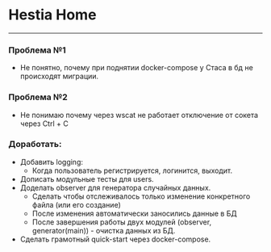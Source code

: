 # Hestia Home
***

### Проблема №1
- Не понятно, почему при поднятии docker-compose у Стаса в бд не происходят миграции.

### Проблема №2
- Не понимаю почему через wscat не работает отключение от сокета через Ctrl + C

### Доработать:
- Добавить logging:
   - Когда пользователь регистрируется, логинится, выходит.
- Дописать модульные тесты для users.
- Доделать observer для генератора случайных данных.
   - Сделать чтобы отслеживалось только изменение конкретного файла (или его создание)
   - После изменения автоматически заносились данные в БД
   - После завершения работы двух модулей (observer, generator(main)) - очистка данных из БД.
- Сделать грамотный quick-start через docker-compose.

